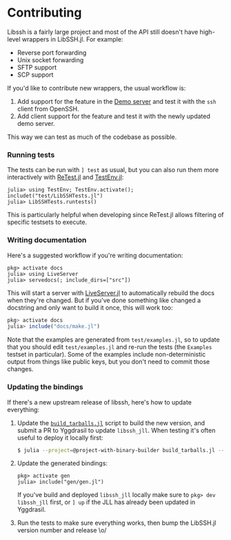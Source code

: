 # Contributing

Libssh is a fairly large project and most of the API still doesn't have
high-level wrappers in LibSSH.jl. For example:
- Reverse port forwarding
- Unix socket forwarding
- SFTP support
- SCP support

If you'd like to contribute new wrappers, the usual workflow is:
1. Add support for the feature in the [Demo server](@ref) and test it with the
   `ssh` client from OpenSSH.
2. Add client support for the feature and test it with the newly updated demo
   server.

This way we can test as much of the codebase as possible.

### Running tests

The tests can be run with `] test` as usual, but you can also run them more
interactively with [ReTest.jl](https://github.com/JuliaTesting/ReTest.jl) and
[TestEnv.jl](https://github.com/JuliaTesting/TestEnv.jl):
```julia-repl
julia> using TestEnv; TestEnv.activate(); includet("test/LibSSHTests.jl")
julia> LibSSHTests.runtests()
```

This is particularly helpful when developing since ReTest.jl allows filtering of
specific testsets to execute.

### Writing documentation

Here's a suggested workflow if you're writing documentation:
```julia-repl
pkg> activate docs
julia> using LiveServer
julia> servedocs(; include_dirs=["src"])
```

This will start a server with
[LiveServer.jl](https://github.com/tlienart/LiveServer.jl) to automatically
rebuild the docs when they're changed. But if you've done something like changed
a docstring and only want to build it once, this will work too:
```julia
pkg> activate docs
julia> include("docs/make.jl")
```

Note that the examples are generated from `test/examples.jl`, so to update that
you should edit `test/examples.jl` and re-run the tests (the `Examples` testset
in particular). Some of the examples include non-deterministic output from
things like public keys, but you don't need to commit those changes.

### Updating the bindings

If there's a new upstream release of libssh, here's how to update everything:
1. Update the
   [`build_tarballs.jl`](https://github.com/JuliaPackaging/Yggdrasil/blob/master/L/libssh/build_tarballs.jl)
   script to build the new version, and submit a PR to Yggdrasil to update
   `libssh_jll`. When testing it's often useful to deploy it locally first:
   ```bash
   $ julia --project=@project-with-binary-builder build_tarballs.jl --deploy=local
   ```
1. Update the generated bindings:
   ```julia-repl
   pkg> activate gen
   julia> include("gen/gen.jl")
   ```

   If you've build and deployed `libssh_jll` locally make sure to `pkg> dev
   libssh_jll` first, or `] up` if the JLL has already been updated in
   Yggdrasil.
1. Run the tests to make sure everything works, then bump the LibSSH.jl version
   number and release \o/
